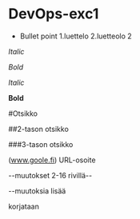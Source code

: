 # DevOps-exc1
* Bullet point
1.luettelo
2.luetteolo 2

_Italic_

_Bold_

*Italic*

**Bold**

#Otsikko

##2-tason otsikko

###3-tason otsikko

(www.goole.fi) URL-osoite


--muutokset 2-16 rivillä--

--muutoksia lisää

korjataan